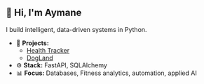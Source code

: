 ## 👋 Hi, I'm Aymane

I build intelligent, data-driven systems in Python.

- 🧩 **Projects:**
  - [Health Tracker](https://github.com/aymanecheikh/health_tracker)
  - [DogLand](https://github.com/aymanecheikh/DogLand)
- ⚙️ **Stack:** FastAPI, SQLAlchemy
- 📊 **Focus:** Databases, Fitness analytics, automation, applied AI

